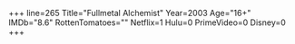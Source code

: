 +++
line=265
Title="Fullmetal Alchemist"
Year=2003
Age="16+"
IMDb="8.6"
RottenTomatoes=""
Netflix=1
Hulu=0
PrimeVideo=0
Disney=0
+++

